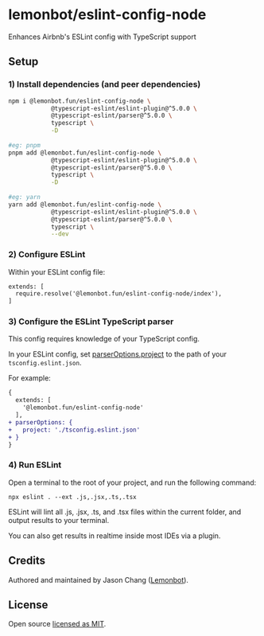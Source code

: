 # lemonbot/eslint-config-node

Enhances Airbnb's ESLint config with TypeScript support

## Setup

### 1) Install dependencies (and peer dependencies)

```bash
npm i @lemonbot.fun/eslint-config-node \
            @typescript-eslint/eslint-plugin@^5.0.0 \
            @typescript-eslint/parser@^5.0.0 \
            typescript \
            -D
            
#eg: pnpm
pnpm add @lemonbot.fun/eslint-config-node \
            @typescript-eslint/eslint-plugin@^5.0.0 \
            @typescript-eslint/parser@^5.0.0 \
            typescript \
            -D
            
#eg: yarn
yarn add @lemonbot.fun/eslint-config-node \
            @typescript-eslint/eslint-plugin@^5.0.0 \
            @typescript-eslint/parser@^5.0.0 \
            typescript \
            --dev
```

### 2) Configure ESLint

Within your ESLint config file:

```diff
extends: [
  require.resolve('@lemonbot.fun/eslint-config-node/index'),
]
```

### 3) Configure the ESLint TypeScript parser

This config requires knowledge of your TypeScript config.

In your ESLint config, set [parserOptions.project](https://github.com/typescript-eslint/typescript-eslint/tree/master/packages/parser#parseroptionsproject) to the path of your `tsconfig.eslint.json`.

For example:

```diff
{
  extends: [
    '@lemonbot.fun/eslint-config-node'
  ],
+ parserOptions: {
+   project: './tsconfig.eslint.json'
+ }
}
```

### 4) Run ESLint

Open a terminal to the root of your project, and run the following command:

```
npx eslint . --ext .js,.jsx,.ts,.tsx
```

ESLint will lint all .js, .jsx, .ts, and .tsx files within the current folder, and output results to your terminal.

You can also get results in realtime inside most IDEs via a plugin.

## Credits

Authored and maintained by Jason Chang ([Lemonbot](https://github.com/lemonbot-fun)).

## License

Open source [licensed as MIT](https://github.com/lemonbot-fun/eslint-config/blob/master/LICENSE).
